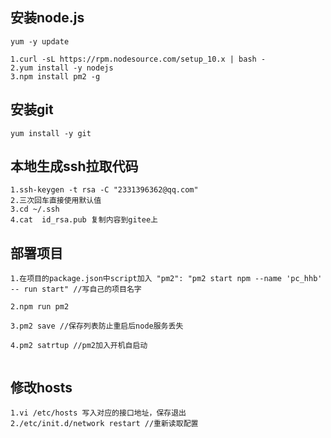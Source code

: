 ## 安装node.js
```
yum -y update

1.curl -sL https://rpm.nodesource.com/setup_10.x | bash -
2.yum install -y nodejs
3.npm install pm2 -g
```

## 安装git

```
yum install -y git
```

## 本地生成ssh拉取代码

```
1.ssh-keygen -t rsa -C "2331396362@qq.com" 
2.三次回车直接使用默认值
3.cd ~/.ssh
4.cat  id_rsa.pub 复制内容到gitee上

```

## 部署项目

```
1.在项目的package.json中script加入 "pm2": "pm2 start npm --name 'pc_hhb' -- run start" //写自己的项目名字

2.npm run pm2 

3.pm2 save //保存列表防止重启后node服务丢失

4.pm2 satrtup //pm2加入开机自启动


```

## 修改hosts

```
1.vi /etc/hosts 写入对应的接口地址，保存退出
2./etc/init.d/network restart //重新读取配置
```


